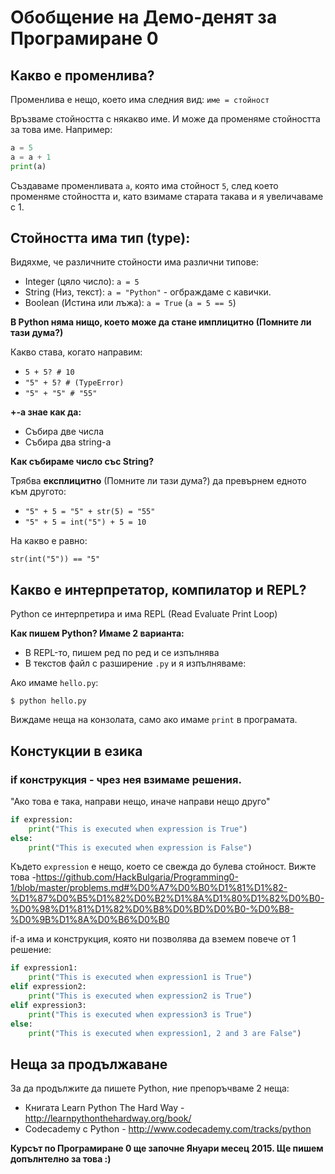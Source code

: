 # Обобщение на Демо-денят за Програмиране 0

## Какво е променлива?

Променлива е нещо, което има следния вид: `име = стойност`

Връзваме стойността с някакво име. И може да променяме стойността за това име. Например:

```python
a = 5
a = a + 1
print(a)
```

Създаваме променливата `a`, която има стойност `5`, след което променяме стойността и, като взимаме старата такава и я увеличаваме с 1.

## Стойността има тип (type):

Видяхме, че различните стойности има различни типове:

* Integer (цяло число): `a = 5`
* String (Низ, текст): `a = "Python"` - огбраждаме с кавички.
* Boolean (Истина или лъжа): `a = True` (`a = 5 == 5`)

**В Python няма нищо, което може да стане имплицитно (Помните ли тази дума?)**

Какво става, когато направим:

* `5 + 5? # 10`
* `"5" + 5? # (TypeError)`
* `"5" + "5" # "55"`

**+-а знае как да:**

* Събира две числа
* Събира два string-a

**Как събираме число със String?**

Трябва **експлицитно** (Помните ли тази дума?) да превърнем едното към другото:

* `"5" + 5 = "5" + str(5) = "55"`
* `"5" + 5 = int("5") + 5 = 10`

На какво е равно:

`str(int("5")) == "5"`


##  Какво е интерпретатор, компилатор и REPL?

Python се интерпретира и има REPL (Read Evaluate Print Loop)

**Как пишем Python? Имаме 2 варианта:**

* В REPL-то, пишем ред по ред и се изпълнява
* В текстов файл с разширение `.py` и я изпълняваме:

Ако имаме `hello.py`:

`$ python hello.py`

Виждаме неща на конзолата, само ако имаме `print` в програмата.

## Констукции в езика

### if конструкция - чрез нея взимаме решения.

"Ако това е така, направи нещо, иначе направи нещо друго"

```python
if expression:
    print("This is executed when expression is True")
else:
    print("This is executed when expression is False")
```

Където `expression` е нещо, което се свежда до булева стойност. Вижте това -https://github.com/HackBulgaria/Programming0-1/blob/master/problems.md#%D0%A7%D0%B0%D1%81%D1%82-%D1%87%D0%B5%D1%82%D0%B2%D1%8A%D1%80%D1%82%D0%B0-%D0%98%D1%81%D1%82%D0%B8%D0%BD%D0%B0-%D0%B8-%D0%9B%D1%8A%D0%B6%D0%B0

if-a има и конструкция, която ни позволява да вземем повече от 1 решение:

```python
if expression1:
    print("This is executed when expression1 is True")
elif expression2:
    print("This is executed when expression2 is True")
elif expression3:
    print("This is executed when expression3 is True")
else:
    print("This is executed when expression1, 2 and 3 are False")
```

## Неща за продължаване

За да продължите да пишете Python, ние препоръчваме 2 неща:

* Книгата Learn Python The Hard Way - http://learnpythonthehardway.org/book/
* Codecademy с Python - http://www.codecademy.com/tracks/python

**Курсът по Програмиране 0 ще започне Януари месец 2015. Ще пишем допълнтелно за това :)**
